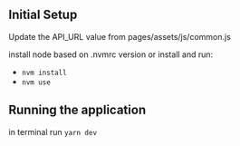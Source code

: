 <h2>Initial Setup</h2>
Update the API_URL value from pages/assets/js/common.js

install node based on .nvmrc version or install and run:
  - <code>nvm install</code>
  - <code>nvm use</code>

<h2>Running the application</h2>
in terminal run <code>yarn dev</code>